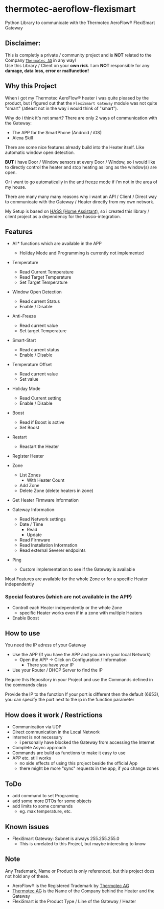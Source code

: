 # thermotec-aeroflow-flexismart
Python Library to communicate with the Thermotec AeroFlow® FlexiSmart Gateway

## Disclaimer:
This is completly a private / community project and is __NOT__ related to the Company [`Thermotec AG`](https://thermotec.ag) in any way!<br>
Use this Library / Client on your __own risk__. I am __NOT__ responsible for any __damage, data loss, error or malfunction!__

## Why this Project
When i got my Thermotec AeroFlow® heater i was quite pleased by the product, but i figured out that the `FlexiSmart Gateway` module was not quite "smart" (atleast not in the way i would think of "smart").

Why do i think it's not smart?
There are only 2 ways of communication with the Gateway:
- The APP for the SmartPhone (Android / iOS)
- Alexa Skill

There are some nice features already build into the Heater itself. Like automatic window open detection.

__BUT__ i have Door / Window sensors at every Door / Window, so i would like to directly control the heater and stop heating as long as the window(s) are open.

Or i want to go automatically in the anti freeze mode if i'm not in the area of my house.

There are many many many reasons why i want an API / Client / Direct way to communicate with the Gateway / Heater directly from my own network.

My Setup is based on [HASS (Home Assistant)](https://home-assistant.io), so i created this library / client project as a dependency for the hassio-integration.

## Features
- All* functions which are available in the APP
  - Holiday Mode and Programming is currently not implemented

- Temperature
  - Read Current Temperature
  - Read Target Temperature
  - Set Target Temperature
- Window Open Detection
  - Read current Status
  - Enable / Disable
- Anti-Freeze
  - Read current value
  - Set target Temperature
- Smart-Start
  - Read current status
  - Enable / Disable
- Temperature Offset
  - Read current value
  - Set value
- Holiday Mode
  - Read Current setting
  - Enable / Disable
- Boost
  - Read if Boost is active
  - Set Boost
- Restart
  - Reastart the Heater
- Register Heater
- Zone
  - List Zones
    - With Heater Count
  - Add Zone
  - Delete Zone (delete heaters in zone)
- Get Heater Firmware information
- Gateway Information
  - Read Network settings
  - Date / Time
    - Read
    - Update
  - Read Firmware
  - Read Installation Information
  - Read external Severer endpoints
- Ping
  - Custom implementation to see if the Gateway is available

Most Features are available for the whole Zone or for a specific Heater independently

### Special features (which are not available in the APP)
- Controll each Heater independently or the whole Zone
  - specific Heater works even if in a zone with multiple Heaters 
- Enable Boost


## How to use
You need the IP adress of your Gateway
- Use the APP (If you have the APP and you are in your local Network)
  - Open the APP -> Click on Configuration / Information
    - There you have your IP
- Use your Router / DHCP Server to find the IP

Require this Repository in your Project and use the Commands defined in the commands class

Provide the IP to the function
If your port is different then the default (6653), you can specify the port next to the ip in the function parameter


## How does it work / Restrictions
- Communication via UDP
- Direct communication in the Local Network
- Internet is not necessary
  - i personally have blocked the Gateway from accessing the Internet
- Complete Async approach
- Commands are build as functions to make it easy to use
- APP etc. still works
  - no side effects of using this project beside the official App
  - there might be more "sync" requests in the app, if you change zones

## ToDo
- add command to set Programing
- add some more DTOs for some objects
- add limits to some commands
  - eg. max temperature, etc. 


## Known issues
- FlexiSmart Gateway: Subnet is always 255.255.255.0
  - This is unrelated to this Project, but maybe interesting to know


## Note
Any Trademark, Name or Product is only referenced, but this project does not hold any of these.

- AeroFlow® is the Registered Trademark by [Thermotec AG](https://thermotec.ag)
- [Thermotec AG](https://thermotec.ag) is the Name of the Company behind the Heater and the Gateway
- FlexiSmart is the Product Type / Line of the Gateway / Heater
